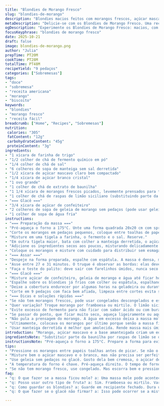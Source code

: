 ```yaml
---
title: "Blondies de Morango Fresco"
slug: "blondies-de-morango"
description: "Blondies macios feitos com morangos frescos, açúcar mascavo e uma pitada de fermento. Assados até dourar na borda com interior úmido. Cobertura de glacê doce com geleia de morango realça o sabor natural da fruta, criando contraste entre a doçura e a acidez. Ideal para quem gosta de textura pegajosa e aroma intenso. Receita ajusta tempos para evitar que os morangos soltem muita água, garantindo firmeza ao corte e aparência apetitosa."
metaDescription: "Delicie-se com os Blondies de Morango Fresco. Uma receita única, combina morangos, açúcar mascavo e um toque de baunilha."
ogDescription: "Experimente os Blondies de Morango Fresco: macios, com cobertura de geleia, perfeitos para sua sobremesa."
focusKeyphrase: "blondies de morango fresco"
date: 2025-10-21
draft: false
image: blondies-de-morango.png
author: "Julia"
prepTime: PT20M
cookTime: PT28M
totalTime: PT48M
recipeYield: "9 pedaços"
categories: ["Sobremesas"]
tags:
- "doce"
- "sobremesa"
- "receita americana"
- "morango"
- "biscoito"
keywords:
- "blondies"
- "morango fresco"
- "receita fácil"
breadcrumb: ["Home", "Recipes", "Sobremesas"]
nutrition: 
 calories: "305"
 fatContent: "12g"
 carbohydrateContent: "45g"
 proteinContent: "3g"
ingredients:
- "1 xícara de farinha de trigo"
- "1/2 colher de chá de fermento químico em pó"
- "1/4 colher de chá de sal"
- "6 colheres de sopa de manteiga sem sal derretida"
- "1/2 xícara de açúcar mascavo claro bem compactado"
- "1/4 xícara de açúcar branco cristal"
- "1 ovo grande"
- "1 colher de chá de extrato de baunilha"
- "1 1/4 xícara de morangos frescos picados, levemente prensados para tirar líquido"
- "1 colher de chá de raspas de limão siciliano (substituindo parte da baunilha para um toque diferenciado)"
- "=== Glacê ==="
- "3/4 xícara de açúcar de confeiteiro"
- "2 colheres de sopa de geleia de morango sem pedaços (pode usar geleia caseira para sabor mais natural)"
- "1 colher de sopa de água fria"
instructions:
- "=== Preparação da massa ==="
- "Pré-aqueça o forno a 175°C. Unte uma forma quadrada 20x20 cm com spray ou manteiga para não grudar. Já experimentei usar papel manteiga; facilita desenformar, mas confere leve diferença na textura da base."
- "Corte os morangos em pedaços pequenos, coloque entre toalhas de papel e pressione firme, tirando o excesso de líquido que pode comprometer a textura final. Uma vez deixei de fazer isso e o blondie ficou mole no meio, não dá certo."
- "Misture em uma tigela a farinha, o fermento e o sal. Reserve."
- "Em outra tigela maior, bata com colher a manteiga derretida, o açúcar mascavo e o açúcar branco até começar a homogeneizar, sem necessidade de batedeira perfeita. Acrescente o ovo e a baunilha junto com as raspas de limão, mexa até incorporar tudo."
- "Adicione os ingredientes secos aos poucos, misturando delicadamente. Evite mexer demais para não endurecer."
- "Coloque os morangos e misture com cuidado para distribuir sem esmagar."
- "=== Assar ==="
- "Despeje na forma preparada, espalhe com espátula. A massa é densa, mas maleável."
- "Asse entre 27 e 31 minutos. O truque é observar as bordas: elas devem estar firmes e douradas; o centro ainda bom, não muito firme para manter umidade."
- "Faça o teste do palito: deve sair com farelinhos úmidos, nunca seco. Depois de assar, deixe esfriar completamente na forma; se cortar quente, esfarela e gruda tudo."
- "=== Glacê ==="
- "Misture açúcar de confeiteiro, geleia de morango e água até ficar homogêneo e untuoso. Se muito forte, coloque mais água aos poucos."
- "Espalhe sobre os blondies já frios com colher ou espátula, espalhando bem fino para cobrir."
- "Deixe a cobertura endurecer por algumas horas na geladeira ou durante a noite para firmar. Dá aquela crostinha doce que contrasta com o interior macio."
- "Corte em 9 pedaços com faca bem afiada, limpeza entre cortes evita sujeira. Guarde em recipiente fechado; dura até 3 dias em temperatura ambiente ou 5 no refrigerador."
- "=== Dicas e soluções rápidas ==="
- "Se não tem morangos frescos, pode usar congelados descongelados e escorridos, mas o risco de umidade é maior; vale prensar bastante entre papéis mesmo assim."
- "Quer variação? Troque morango por framboesa ou mirtilo. O limão siciliano nas raspas dá uma pegada cítrica interessante, mas opcional."
- "Evite excesso de fermento para não ficar com sabor ácido ou com buracos. Se usar margarina, a textura muda."
- "Se passar do ponto, que ficar muito seco, aqueça ligeiramente ou aqueça com um pouco de creme na hora de servir para recuperar a maciez."
- "Não pula a prensagem do morango. A água em excesso deixa a massa mole e não assa uniformemente."
- "Ultimamente, colocava os morangos por último porque senão a massa ficava manchada; isso evita ausência de cor homogênea."
- "Usar manteiga derretida é melhor que amolecida. Rende massa mais úmida e sabor mais intenso."
introduction: "Morango, açúcar mascavo e a base amanteigada criam um equilíbrio curioso nesse doce com textura entre um bolo e um brownie. Aprendi que o segredo está no controle da umidade dos morangos, um passo que muitos ignoram e arruinam a receita. Desde a primeira vez, corroboro que o frescor da baunilha com um pouco de raspas de limão traz aquele diferencial que não cansa ao levar à boca. Assar até as bordas ficarem levemente crocantes e o centro ainda densamente úmido é o ponto crucial. A cobertura com geleia dá um brilho extra e uma crocante discreta depois de umas horas na geladeira. Ideal para quem cansa dos sabores básicos e busca uma sobremesa que segura uma tarde inteira à mesa."
ingredientsNote: "Substituir parte da baunilha por raspas de limão se quer toque cítrico sem complicar. Morangos frescos sempre preferidos; se usar congelados, descongele e pressione várias vezes para tirar excesso de água — isso evita que massa fique mole. Açúcar mascavo traz profundidade, mas açúcar branco garante doçura clássica, equilíbrio é bem-vindo. Manteiga derretida proporciona textura mais úmida que manteiga amolecida, nunca margarina para não perder sabor. No glacê, a geleia sem pedaços ou caseira dá brilho e aroma, mas pode usar suco concentrado de morango como alternativa. Usar fermento em pó pouco, pois muito fermento modifica sabor e textura final, espalhando buracos demais. Receita exige ajuste fino para não errar a textura – experiência conta."
instructionsNote: "Pré-aqueça o forno a 175°C. Prepare a forma para evitar grude — spray antiaderente é prático, papel manteiga ajuda na limpeza e na remoção. Pressione morangos entre papel toalha para eliminar o máximo de líquido possível — ignorar essa etapa e massa amarga perderá textura. Misture ingredientes secos à parte; incorpore delicadamente ao cremoso de açúcares e manteiga para evitar massa dura de tanto mexer. Morangos vão por último, misturados com cuidado, para não desmanchar nem manchar demais a massa. O tempo de forno pode variar; olho na cor das bordas e teste do palito são essenciais para não passar do ponto. Deixe esfriar completamente na forma para melhor corte. Glacê feito com açúcar de confeiteiro e geleia espalhado depois de frio gera contraste de texturas; endureça por algumas horas para garantir firmeza. Corte limpo exige faca afiada e limpeza entre cortes. Guarde em recipiente firme e fechado para conservar frescor."
tips:
- "Pressione os morangos entre papéis toalhas antes de picar. Se não o fizer, o excesso de água pode deixar os blondies encharcados. Essa etapa é crucial. Blec, já fiz sem e o resultado foi um desastre. Se a massa fica mole, não assa direito e fica tudo esfarelado. Mantenha a firmeza."
- "Misture bem o açúcar mascavo e o branco, mas não precisa ser perfeito. Sinta a textura da manteiga derretida. Isso importa. Quanto mais homogêneo, melhor a mistura do morango. Eu deixo essa parte em pedaços, dá sabor e visual. Uma experiência que nunca esquecerei."
- "Use geleia sem pedaços no glacê. Gosto dela bem cremosa, o açúcar de confeiteiro precisa estar bem misturado. Se muito espesso, coloque mais água. É toda uma questão de textura. A quantidade de água tem que ser a ideal. Já passei vergonha com glacê muito ralo."
- "A temperatura do forno é chave. Pré-aqueça direito. O tempo de forno pode variar. Fique de olho nas bordas; devem ficar douradas. Faça o teste do palito. Um palito com farelinhos úmidos é sinal de que está no ponto. Não se esqueça de deixar esfriar para o corte perfeito."
- "Se não tem morango fresco, use congelado. Mas escorra bem e pressione. Eles soltam água, isso é um problema. Aprendizado prático. O sabor de morango fresco é imbatível, mas o congelado gera um resultado aceitável. Fique atento."
faq:
- "q: O que fazer se a massa ficou mole? a: Uma massa mole pode acontecer. Pode ser por causa da umidade do morango. Então, pressione os morangos antes. Outra solução é assar por mais tempo, mas tenha cuidado. Não passe do ponto. Se não sair bem, vale aquecer um pouco mais depois."
- "q: Posso usar outro tipo de fruta? a: Sim. Framboesa ou mirtilo. Variação é sempre boa. Ainda dá um toque diferente. Mas cuidado com a quantidade. O equilíbrio é importante. Não quero uma massa escorrendo, mas um sabor surpreendente."
- "q: Como guardar os blondies? a: Guarde em recipiente fechado. Dura uns 3 dias fora. Mas no frio vai até 5 dias. Fique de olho. O que não come logo, pode ficar ressecado. Uma dica é aquecer levemente antes de comer, isso revive a maciez."
- "q: O que fazer se o glacê não firmar? a: Isso pode ocorrer se a mistura estiver muito rala. Siga a receita. Se precisar, leve à geladeira por mais tempo. Outra saída é adicionar mais açúcar de confeiteiro. Mas com a textura sempre em mente."

---
```

